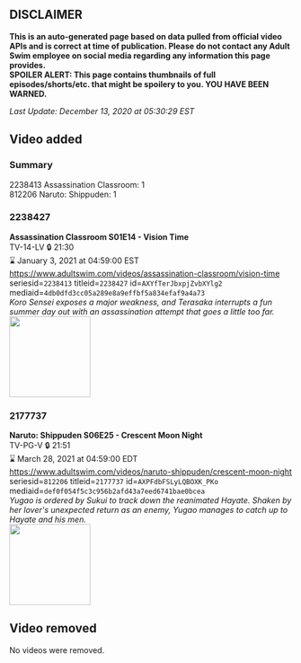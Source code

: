 ## DISCLAIMER
**This is an auto-generated page based on data pulled from official video APIs and is correct at time of publication. Please do not contact any Adult Swim employee on social media regarding any information this page provides.**  
**SPOILER ALERT: This page contains thumbnails of full episodes/shorts/etc. that might be spoilery to you. YOU HAVE BEEN WARNED.**  

_Last Update: December 13, 2020 at 05:30:29 EST_
## Video added
### Summary
2238413 Assassination Classroom: 1  
812206 Naruto: Shippuden: 1  
### 2238427
**Assassination Classroom S01E14 - Vision Time**  
TV-14-LV 🔒 21:30  
⌛ January 3, 2021 at 04:59:00 EST  
https://www.adultswim.com/videos/assassination-classroom/vision-time  
seriesid=`2238413` titleid=`2238427` id=`AXYfTerJbxpjZvbXYlg2` mediaid=`4db0dfd3cc05a289e8a9effbf5a834efaf9a4a73`  
_Koro Sensei exposes a major weakness, and Terasaka interrupts a fun summer day out with an assassination attempt that goes a little too far._  
<a href="https://media.cdn.adultswim.com/uploads/20201201/thumbnails/2_20121121600-AssassinationClass_114.jpg"><img src="https://media.cdn.adultswim.com/uploads/20201201/thumbnails/2_20121121600-AssassinationClass_114.jpg" height="144px" /></a>
### 2177737
**Naruto: Shippuden S06E25 - Crescent Moon Night**  
TV-PG-V 🔒 21:51  
⌛ March 28, 2021 at 04:59:00 EDT  
https://www.adultswim.com/videos/naruto-shippuden/crescent-moon-night  
seriesid=`812206` titleid=`2177737` id=`AXPFdbFSLyLQBOXK_PKo` mediaid=`def0f054f5c3c956b2afd43a7eed6741bae0bcea`  
_Yugao is ordered by Sukui to track down the reanimated Hayate. Shaken by her lover's unexpected return as an enemy, Yugao manages to catch up to Hayate and his men._  
<a href="https://media.cdn.adultswim.com/uploads/20200806/thumbnails/2_2086162882-narutoshippuden_308_CrescentMoonNight.jpg"><img src="https://media.cdn.adultswim.com/uploads/20200806/thumbnails/2_2086162882-narutoshippuden_308_CrescentMoonNight.jpg" height="144px" /></a>
## Video removed
No videos were removed.  
